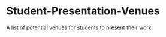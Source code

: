 Student-Presentation-Venues
===========================

A list of potential venues for students to present their work.
